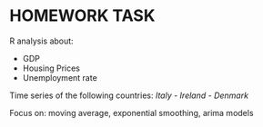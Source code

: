 # HOMEWORK TASK

R analysis about:

- GDP
- Housing Prices
- Unemployment rate

Time series of the following countries: *Italy - Ireland - Denmark*

Focus on: moving average, exponential smoothing, arima models

